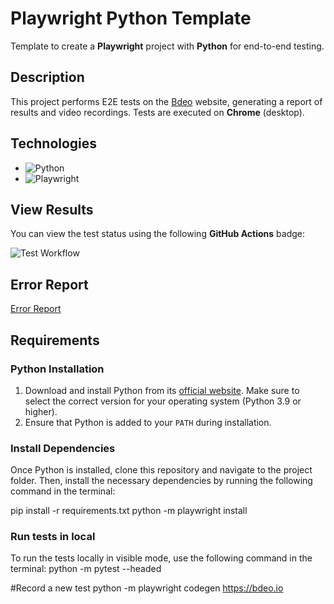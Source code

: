 # Playwright Python Template

Template to create a **Playwright** project with **Python** for end-to-end testing.

## Description

This project performs E2E tests on the [Bdeo](https://bdeo.io/) website, generating a report of results and video recordings. Tests are executed on **Chrome** (desktop).

## Technologies

- ![Python](https://img.shields.io/badge/Python-3.12%2B-blue)  
- ![Playwright](https://img.shields.io/badge/Playwright-v1.48-green)

## View Results

You can view the test status using the following **GitHub Actions** badge:

![Test Workflow](https://github.com/SamantaRamosPodadera/E2E-playwright-Bdeo/actions/workflows/playwright_tests.yml/badge.svg)

## Error Report
[Error Report](/reports/bugreport.pdf)

## Requirements

### Python Installation

1. Download and install Python from its [official website](https://www.python.org/downloads/). Make sure to select the correct version for your operating system (Python 3.9 or higher).
2. Ensure that Python is added to your `PATH` during installation.

### Install Dependencies

Once Python is installed, clone this repository and navigate to the project folder. Then, install the necessary dependencies by running the following command in the terminal:

pip install -r requirements.txt
python -m playwright install


### Run tests in local
To run the tests locally in visible mode, use the following command in the terminal:
python -m pytest --headed

#Record a new test
python -m playwright codegen https://bdeo.io